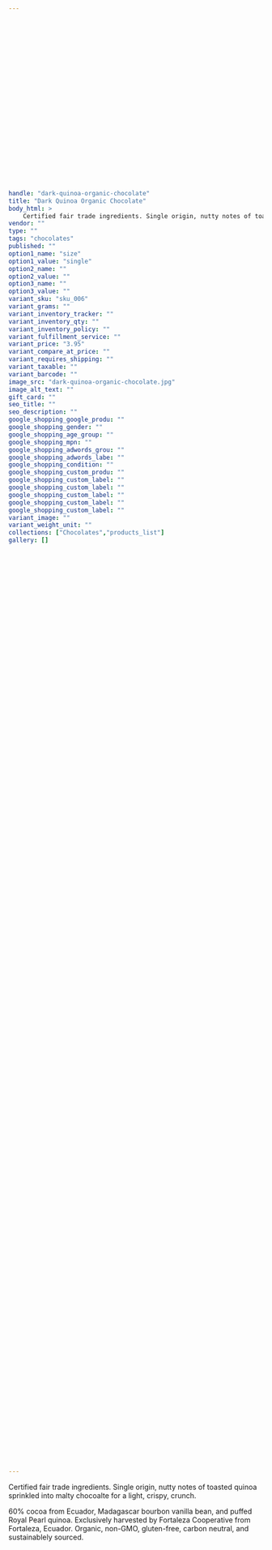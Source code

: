 ```yaml
---
 
 

 
 

 
 

 
 

 
 

 
 

 
 

 
 

handle: "dark-quinoa-organic-chocolate"
title: "Dark Quinoa Organic Chocolate"
body_html: >
    Certified fair trade ingredients. Single origin, nutty notes of toasted quinoa sprinkled into malty chocoalte for a light, crispy, crunch. 60% cocoa from Ecuador, Madagascar bourbon vanilla bean, and puffed Royal Pearl quinoa. Exclusively harvested by Fortaleza Cooperative from Fortaleza, Ecuador. Organic, non-GMO, gluten-free, carbon neutral, and sustainablely sourced.
vendor: ""
type: ""
tags: "chocolates"
published: ""
option1_name: "size"
option1_value: "single"
option2_name: ""
option2_value: ""
option3_name: ""
option3_value: ""
variant_sku: "sku_006"
variant_grams: ""
variant_inventory_tracker: ""
variant_inventory_qty: ""
variant_inventory_policy: ""
variant_fulfillment_service: ""
variant_price: "3.95"
variant_compare_at_price: ""
variant_requires_shipping: ""
variant_taxable: ""
variant_barcode: ""
image_src: "dark-quinoa-organic-chocolate.jpg"
image_alt_text: ""
gift_card: ""
seo_title: ""
seo_description: ""
google_shopping_google_produ: ""
google_shopping_gender: ""
google_shopping_age_group: ""
google_shopping_mpn: ""
google_shopping_adwords_grou: ""
google_shopping_adwords_labe: ""
google_shopping_condition: ""
google_shopping_custom_produ: ""
google_shopping_custom_label: ""
google_shopping_custom_label: ""
google_shopping_custom_label: ""
google_shopping_custom_label: ""
google_shopping_custom_label: ""
variant_image: ""
variant_weight_unit: ""
collections: ["Chocolates","products_list"]
gallery: []

 
 

 
 

 
 

 
 

 
 

 
 

 
 

 
 

 
 

 
 

 
 

 
 

 
 

 
 

 
 

 
 

 
 

 
 

 
 

 
 

 
 

 
 

 
 

 
 

 
 

 
 

 
 

 
 

 
 

 
 

 
 

 
 

 
 

 
 

 
 

 
 

 
 

 
 

 
 

 
 

 
 


---
```

Certified fair trade ingredients. Single origin, nutty notes of toasted quinoa sprinkled into malty chocoalte for a light, crispy, crunch.

60% cocoa from Ecuador, Madagascar bourbon vanilla bean, and puffed Royal Pearl quinoa. Exclusively harvested by Fortaleza Cooperative from Fortaleza, Ecuador.
Organic, non-GMO, gluten-free, carbon neutral, and sustainablely sourced.